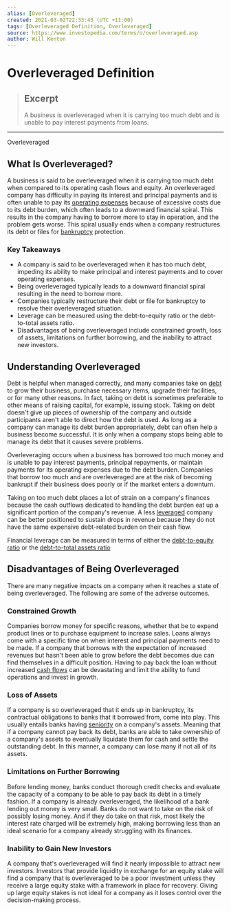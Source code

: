 ```yaml
---
alias: [Overleveraged]
created: 2021-03-02T22:33:43 (UTC +11:00)
tags: [Overleveraged Definition, Overleveraged]
source: https://www.investopedia.com/terms/o/overleveraged.asp
author: Will Kenton
---
```


# Overleveraged Definition

> ## Excerpt
> A business is overleveraged when it is carrying too much debt and is unable to pay interest payments from loans.

---

Overleveraged
## What Is Overleveraged?

A business is said to be overleveraged when it is carrying too much debt when compared to its operating cash flows and equity. An overleveraged company has difficulty in paying its interest and principal payments and is often unable to pay its [operating expenses](https://www.investopedia.com/terms/o/operating_expense.asp) because of excessive costs due to its debt burden, which often leads to a downward financial spiral. This results in the company having to borrow more to stay in operation, and the problem gets worse. This spiral usually ends when a company restructures its debt or files for [bankruptcy](https://www.investopedia.com/terms/b/bankruptcy.asp) protection.

### Key Takeaways

-   A company is said to be overleveraged when it has too much debt, impeding its ability to make principal and interest payments and to cover operating expenses.
-   Being overleveraged typically leads to a downward financial spiral resulting in the need to borrow more.
-   Companies typically restructure their debt or file for bankruptcy to resolve their overleveraged situation.
-   Leverage can be measured using the debt-to-equity ratio or the debt-to-total assets ratio.
-   Disadvantages of being overleveraged include constrained growth, loss of assets, limitations on further borrowing, and the inability to attract new investors.

## Understanding Overleveraged

Debt is helpful when managed correctly, and many companies take on [debt](https://www.investopedia.com/terms/d/debt.asp) to grow their business, purchase necessary items, upgrade their facilities, or for many other reasons. In fact, taking on debt is sometimes preferable to other means of raising capital, for example, issuing stock. Taking on debt doesn't give up pieces of ownership of the company and outside participants aren't able to direct how the debt is used. As long as a company can manage its debt burden appropriately, debt can often help a business become successful. It is only when a company stops being able to manage its debt that it causes severe problems.

Overleveraging occurs when a business has borrowed too much money and is unable to pay interest payments, principal repayments, or maintain payments for its operating expenses due to the debt burden. Companies that borrow too much and are overleveraged are at the risk of becoming bankrupt if their business does poorly or if the market enters a downturn.

Taking on too much debt places a lot of strain on a company's finances because the cash outflows dedicated to handling the debt burden eat up a significant portion of the company's revenue. A less [leveraged](https://www.investopedia.com/terms/l/leverage.asp) company can be better positioned to sustain drops in revenue because they do not have the same expensive debt-related burden on their cash flow.

Financial leverage can be measured in terms of either the [debt-to-equity ratio](https://www.investopedia.com/terms/d/debtequityratio.asp) or the [debt-to-total assets ratio](https://www.investopedia.com/terms/t/totaldebttototalassets.asp)

## Disadvantages of Being Overleveraged

There are many negative impacts on a company when it reaches a state of being overleveraged. The following are some of the adverse outcomes.

### Constrained Growth

Companies borrow money for specific reasons, whether that be to expand product lines or to purchase equipment to increase sales. Loans always come with a specific time on when interest and principal payments need to be made. If a company that borrows with the expectation of increased revenues but hasn't been able to grow before the debt becomes due can find themselves in a difficult position. Having to pay back the loan without increased [cash flows](https://www.investopedia.com/terms/c/cashflow.asp) can be devastating and limit the ability to fund operations and invest in growth.

### Loss of Assets

If a company is so overleveraged that it ends up in bankruptcy, its contractual obligations to banks that it borrowed from, come into play. This usually entails banks having [seniority](https://www.investopedia.com/terms/s/seniordebt.asp) on a company's assets. Meaning that if a company cannot pay back its debt, banks are able to take ownership of a company's assets to eventually liquidate them for cash and settle the outstanding debt. In this manner, a company can lose many if not all of its assets.

### Limitations on Further Borrowing

Before lending money, banks conduct thorough credit checks and evaluate the capacity of a company to be able to pay back its debt in a timely fashion. If a company is already overleveraged, the likelihood of a bank lending out money is very small. Banks do not want to take on the risk of possibly losing money. And if they do take on that risk, most likely the interest rate charged will be extremely high, making borrowing less than an ideal scenario for a company already struggling with its finances.

### Inability to Gain New Investors

A company that's overleveraged will find it nearly impossible to attract new investors. Investors that provide liquidity in exchange for an equity stake will find a company that is overleveraged to be a poor investment unless they receive a large equity stake with a framework in place for recovery. Giving up large equity stakes is not ideal for a company as it loses control over the decision-making process.
